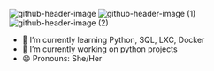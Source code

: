 
![github-header-image](https://github.com/user-attachments/assets/aa5bb479-4fe9-47b3-a665-cd2d7d233d9d)
![github-header-image (1)](https://github.com/user-attachments/assets/7c06b675-87cc-440a-af48-56cae5a3d6ff)
![github-header-image (2)](https://github.com/user-attachments/assets/43d18f5d-e3de-4573-b20f-ced2e25370eb)


- 🌱 I’m currently learning Python, SQL, LXC, Docker
- 🔭 I’m currently working on python projects
- 😄 Pronouns: She/Her

<!--
**KayCash/KayCash** is a ✨ _special_ ✨ repository because its `README.md` (this file) appears on your GitHub profile.

Here are some ideas to get you started:

- 🔭 I’m currently working on ...
- 🌱 I’m currently learning ...
- 👯 I’m looking to collaborate on ...
- 🤔 I’m looking for help with ...
- 💬 Ask me about ...
- 📫 How to reach me: ...
- 😄 Pronouns: ...
- ⚡ Fun fact: ...
## Hi there 👋 I'm Kayla
-->
